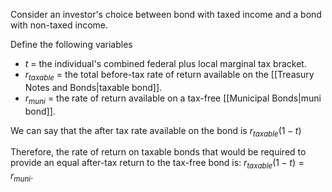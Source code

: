 Consider an investor's choice between bond with taxed income and a bond with non-taxed income.

Define the following variables
- $t$ = the individual's combined federal plus local marginal tax bracket.
- $r_{taxable}$ = the total before-tax rate of return available on the [[Treasury Notes and Bonds|taxable bond]].
- $r_{muni}$ = the rate of return available on a tax-free [[Municipal Bonds|muni bond]].

We can say that the after tax rate available on the bond is $r_{taxable}(1-t)$

Therefore, the rate of return on taxable bonds that would be required to provide an equal after-tax return to the tax-free bond is: $r_{taxable}(1-t)=r_{muni}$.